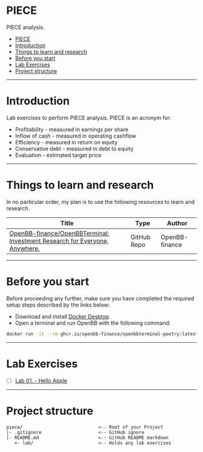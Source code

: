 # PIECE
PIECE analysis.

<!-- TOC -->

- [PIECE](#piece)
- [Introduction](#introduction)
- [Things to learn and research](#things-to-learn-and-research)
- [Before you start](#before-you-start)
- [Lab Exercises](#lab-exercises)
- [Project structure](#project-structure)

<!-- /TOC -->
---
# Introduction

Lab exercises to perform PIECE analysis. PIECE is an acronym for:
* Profitability - measured in earnings per share
* Inflow of cash - measured in operating cashflow
* Efficiency - measured in return on equity
* Conservative debt - measured in debt to equity
* Evaluation - estimated target price

---
# Things to learn and research
In no particular order, my plan is to use the following resources to learn and research.

| Title | Type | Author |
|-----|-----|-----|
| [OpenBB-finance/OpenBBTerminal: Investment Research for Everyone, Anywhere.](https://github.com/OpenBB-finance/OpenBBTerminal) | GitHub Repo | OpenBB-finance |

---
# Before you start

Before proceeding any further, make sure you have completed the required setup steps described by the links below:
* Download and install [Docker Desktop](https://www.docker.com/products/docker-desktop).
* Open a terminal and run OpenBB with the following command:

```sh
docker run -it --rm ghcr.io/openbb-finance/openbbterminal-poetry:latest
```

---
# Lab Exercises
- [ ] [Lab 01. - Hello Apple](./lab/01-hello-apple/LAB-01.md#table-of-contents)

---
# Project structure

```
piece/                            <-- Root of your Project
|- .gitignore                     <-- GitHub ignore
|- README.md                      <-- GitHub README markdown
   +- lab/                        <-- Holds any lab exercises
```
